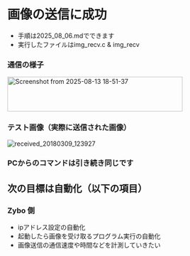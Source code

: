 # 画像の送信に成功
- 手順は2025_08_06.mdでできます
- 実行したファイルはimg_recv.c & img_recv

### 通信の様子
<img width="395" height="78" alt="Screenshot from 2025-08-13 18-51-37" src="https://github.com/user-attachments/assets/e262abc4-442d-4a52-bef6-54fc63ae9d89" />

### テスト画像（実際に送信された画像）
![received_20180309_123927](https://github.com/user-attachments/assets/20d9c06e-8847-4707-ab22-29339c3a7dcb)

### PCからのコマンドは引き続き同じです

## 次の目標は自動化（以下の項目）
### Zybo 側
- ipアドレス設定の自動化
- 起動したら画像を受け取るプログラム実行の自動化
- 画像送信の通信速度や時間などを計測していきたい

